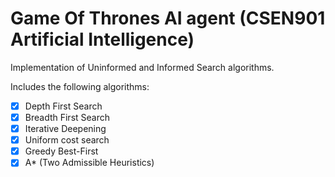 # Game Of Thrones AI agent (CSEN901 Artificial Intelligence)
Implementation of Uninformed and Informed Search algorithms.

Includes the following algorithms:
- [x] Depth First Search
- [x] Breadth First Search
- [x] Iterative Deepening
- [x] Uniform cost search
- [x] Greedy Best-First
- [x] A* (Two Admissible Heuristics)
